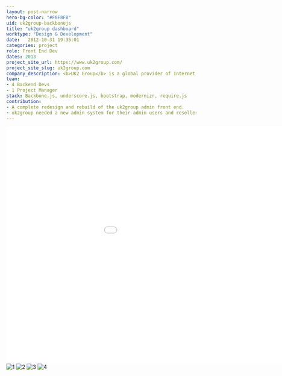 ```yaml
---
layout: post-narrow
hero-bg-color: "#F8F8F8"
uid: uk2group-backbonejs
title: "uk2group dashboard"
worktype: "Design & Development"
date:   2012-10-31 19:35:01
categories: project
role: Front End Dev
dates: 2013
project_site_url: https://www.uk2group.com/
project_site_slug: uk2group.com
company_description: <b>UK2 Group</b> is a global provider of Internet services based in the United Kingdom, with data centers in the UK and US
team:
- 4 Backend Devs
- 1 Project Manager
stack: Backbone.js, underscore.js, bootstrap, modernizr, require.js
contribution:
- A complete redesign and rebuild of the uk2group admin front end.
- uk2group needed a new admin system for their admin users and resellers.  Users could manage their hosting products, add and remove new options, transfer products, manage transations, submit support tickets.  Most of these were version 1 deliverables.  It has since been extended, maintained, and used in production.
---
```


<div class="showcase">
  <div class="videoWrapper">
    <iframe width="1120" height="630" src="//www.youtube.com/embed/8vjXGJ1AAPw" frameborder="0" > </iframe>
  </div>
  <img src="/img/uk2group-backbonejs/1.jpg" alt="1">
  <img src="/img/uk2group-backbonejs/2.jpg" alt="2">
  <img src="/img/uk2group-backbonejs/3.jpg" alt="3">
  <img src="/img/uk2group-backbonejs/4.jpg" alt="4">
</div>

